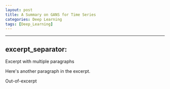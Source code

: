 ```yaml
---
layout: post
title: A Summary on GANS for Time Series
categories: Deep Learning
tags: [Deep_Learning]
---
```

---
excerpt_separator: <!--more-->
---

Excerpt with multiple paragraphs

Here's another paragraph in the excerpt.
<!--more-->
Out-of-excerpt
